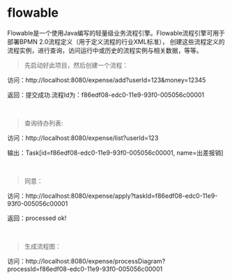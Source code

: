 # flowable
Flowable是一个使用Java编写的轻量级业务流程引擎。Flowable流程引擎可用于部署BPMN 2.0流程定义（用于定义流程的行业XML标准）， 创建这些流程定义的流程实例，进行查询，访问运行中或历史的流程实例与相关数据，等等。

> 先启动好此项目，然后创建一个流程：

访问：http://localhost:8080/expense/add?userId=123&money=12345

返回：提交成功.流程Id为：f86edf08-edc0-11e9-93f0-005056c00001

 

> 查询待办列表:

访问：http://localhost:8080/expense/list?userId=123

输出：Task[id=f86edf08-edc0-11e9-93f0-005056c00001, name=出差报销]

 

> 同意：

访问：http://localhost:8080/expense/apply?taskId=f86edf08-edc0-11e9-93f0-005056c00001

返回：processed ok!

 

> 生成流程图：

访问：http://localhost:8080/expense/processDiagram?processId=f86edf08-edc0-11e9-93f0-005056c00001